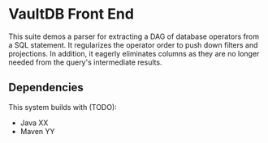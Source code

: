 # VaultDB Front End

This suite demos a parser for extracting a DAG of database operators from a SQL statement.   It regularizes the operator order to push down filters and projections.  In addition, it eagerly eliminates columns as they are no longer needed from the query's intermediate results.


## Dependencies

This system builds with (TODO):
* Java XX
* Maven YY
